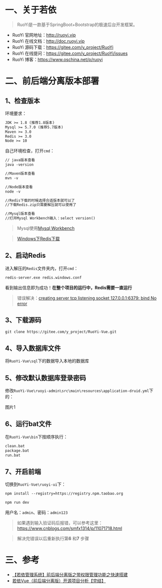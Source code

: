 # 一、关于若依

> RuoYi是一款基于SpringBoot+Bootstrap的极速后台开发框架。

- RuoYi 官网地址：http://ruoyi.vip
- RuoYi 在线文档：http://doc.ruoyi.vip
- RuoYi 源码下载：https://gitee.com/y_project/RuoYi
- RuoYi 在线提问：https://gitee.com/y_project/RuoYi/issues
- RuoYi 博客：https://www.oschina.net/p/ruoyi

# 二、前后端分离版本部署

## 1、检查版本

环境要求：
```html
JDK >= 1.8 (推荐1.8版本)
Mysql >= 5.7.0 (推荐5.7版本)
Maven >= 3.0
Redis >= 3.0
Node >= 10
```

自己环境检查，打开`cmd`：
```html
// java版本查看
java -version

//Maven版本查看
mvn -v

//Node版本查看
node -v

//Redis下载的时候选择合适版本就可以了
//下载Redis.zip只需要解压就可以使用了

//Mysql版本查看
//打开Mysql Workbench输入：select version()
```

> Mysql使用[Mysql Workbench](https://blog.csdn.net/zs1342084776/article/details/88701261) 

> [Windows下Redis下载](https://github.com/tporadowski/redis/releases)

## 2、启动Redis

进入解压的`Redis`文件夹内，打开`cmd`：
```html
redis-server.exe redis.windows.conf
``` 

看到输出信息即为成功！**在整个项目的运行中，Redis需要一直运行**

> 错误解决：[creating server tcp listening socket 127.0.0.1:6379: bind No error](https://blog.csdn.net/fengzhihen2007/article/details/52211048)

## 3、下载源码

```html
git clone https://gitee.com/y_project/RuoYi-Vue.git
```

## 4、导入数据库文件

将`RuoYi-Vue\sql`下的数据导入本地的数据库

## 5、修改默认数据库登录密码

修改`RuoYi-Vue\ruoyi-admin\src\main\resources\application-druid.yml`下的：

图片1

## 6、运行bat文件

在`RuoYi-Vue\bin`下按顺序执行：
```html
clean.bat
package.bat
run.bat
```

## 7、开启前端

切换到`RuoYi-Vue\ruoyi-ui`下：
```html
npm install --registry=https://registry.npm.taobao.org

npm run dev
```

用户名：`admin`、密码：`admin123`

> 如果遇到输入验证码后报错，可以参考这里：https://www.cnblogs.com/smfx1314/p/11071718.html

> 解决完错误以后重新执行第**6** 和**7** 步骤

# 三、参考

- [【若依管理系统】前后端分离版之带权限管理功能之快速搭建](https://www.bilibili.com/video/BV1pK4y1W7Fa)
- [若依Vue（前后端分离版）开源项目分析【完结】](https://www.bilibili.com/video/BV1WX4y1K7Lf)







